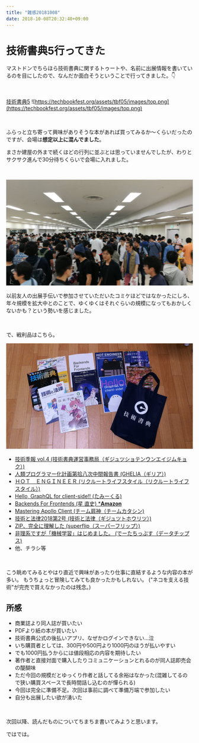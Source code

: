 ```yaml
---
title: "雑感20181008"
date: 2018-10-08T20:32:40+09:00
---
```


# 技術書典5行ってきた

<!--more-->

マストドンでちらほら技術書典に関するトゥートや、名前に出展情報を書いているのを目にしたので、なんだか面白そうということで行ってきました。👇

<br>

[技術書典5](https://techbookfest.org/event/tbf05)
![https://techbookfest.org/assets/tbf05/images/top.png](https://techbookfest.org/assets/tbf05/images/top.png)

<br>

ふらっと立ち寄って興味がありそうな本があれば買ってみるか〜くらいだったのですが、会場は**想定以上に混んでました**。

まさか建屋の外まで続くほどの行列に並ぶとは思っていませんでしたが、わりとサクサク進んで30分待ちくらいで会場に入れました。

<br>

![gijutsu_shoten_clouded](/images/2018/1008_1.jpg)

以前友人の出展手伝いで参加させていただいたコミケほどではなかったにしろ、年々規模を拡大中とのことで、ゆくゆくはそれぐらいの規模になってもおかしくないかも？という勢いを感じました。

<br>

で、戦利品はこちら。

![gijutsu_shoten_bought](/images/2018/1008_2.jpg)

* [技術季報 vol.4 (技術書典運営事務局（ギジュツショテンウンエイジムキョク）)](https://techbookfest.org/event/tbf05/circle/69020002)
* [人類プログラマー化計画第拾八次中間報告書 (GHELIA（ギリア）)](https://techbookfest.org/event/tbf05/circle/26800001)
* [ＨＯＴ　ＥＮＧＩＮＥＥＲ (リクルートライフスタイル（リクルートライフスタイル）)](https://techbookfest.org/event/tbf05/circle/33160002)
* [Hello, GraphQL for client-side!! (たみーくる)](https://techbookfest.org/event/tbf05/circle/30270001)
* [Backends For Frontends (星 直史) \***Amazon**](https://www.amazon.co.jp/BFF-BackendsForFrontends-%E6%98%9F-%E7%9B%B4%E5%8F%B2-ebook/dp/B07J2W6374)
* [Mastering Apollo Client (チーム肩神（チームカタシン)](https://techbookfest.org/event/tbf05/circle/53060002)
* [技術と法律2018第2号 (技術と法律（ギジュツトホウリツ）)](https://techbookfest.org/event/tbf05/circle/28550001)
* [ZIP、完全に理解した (superflip（スーパーフリップ）)](https://techbookfest.org/event/tbf05/circle/28720006)
* [非理系ですが「機械学習」はじめました。 (でーたちっぷす（データチップス)](https://techbookfest.org/event/tbf05/circle/26690001)
* 他、チラシ等

<br>

こう眺めてみるとやはり直近で興味があったり仕事に直結するような内容の本が多い。
もうちょっと冒険してみても良かったかもしれない。
("ネコを支える技術"が完売で買えなかったのは残念。)

## 所感

* 商業誌より同人誌が買いたい
* PDFより紙の本が買いたい
* 技術書典公式の後払いアプリ、なぜかログインできない...泣
* いち購買者としては、300円や500円より1000円のほうが払いやすい
* でも1000円払うからには値段相応の内容を期待したい
* 著作者と直接対面で購入したりコミュニケーションとれるのが同人誌即売会の醍醐味
* ただ今回の規模だとゆっくり作者と話してる余裕はなかった(混雑してるので狭い購買スペースで長時間話し込むのが憚られる)
* 今回は完全に準備不足。次回は事前に調べて準備万端で参加したい
* 自分も出展したい欲が湧いた

<br>

次回以降、読んだものについてちまちま書いてみようと思います。

ではでは。

